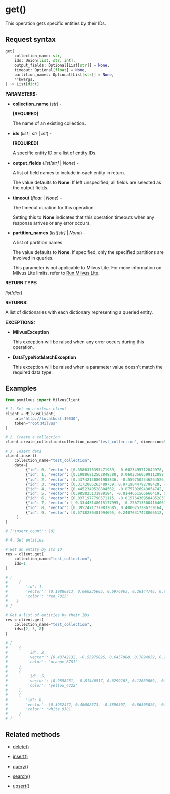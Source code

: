 # get()

This operation gets specific entities by their IDs.

## Request syntax

```python
get(
    collection_name: str,
    ids: Union[list, str, int],
    output_fields: Optional[List[str]] = None,
    timeout: Optional[float] = None,
    partition_names: Optional[List[str]] = None,
    **kwargs,
) -> List[dict]
```

**PARAMETERS:**

- **collection_name** (*str*) -

    **[REQUIRED]**

    The name of an existing collection.

- **ids** (*list* | *str* | *int*) -

    **[REQUIRED]**

    A specific entity ID or a list of entity IDs.

- **output_fields** (*list[str]* | *None*) -

    A list of field names to include in each entity in return.

    The value defaults to **None**. If left unspecified, all fields are selected as the output fields.

- **timeout** (*float* | *None*) -

    The timeout duration for this operation. 

    Setting this to **None** indicates that this operation timeouts when any response arrives or any error occurs.

- **partition_names** (*list[str]* | *None*) -

    A list of partition names.

    The value defaults to **None**. If specified, only the specified partitions are involved in queries.

    This parameter is not applicable to Milvus Lite. For more information on Milvus Lite limits, refer to [Run Milvus Lite](https://milvus.io/docs/milvus_lite.md).

**RETURN TYPE:**

*list[dict]*

**RETURNS:**

A list of dictionaries with each dictionary representing a queried entity.

**EXCEPTIONS:**

- **MilvusException**

    This exception will be raised when any error occurs during this operation.

- **DataTypeNotMatchException**

    This exception will be raised when a parameter value doesn't match the required data type.

## Examples

```python
from pymilvus import MilvusClient

# 1. Set up a milvus client
client = MilvusClient(
    uri="http://localhost:19530",
    token="root:Milvus"
)

# 2. Create a collection
client.create_collection(collection_name="test_collection", dimension=5)

# 3. Insert data
client.insert(
    collection_name="test_collection",
    data=[
         {"id": 0, "vector": [0.3580376395471989, -0.6023495712049978, 0.18414012509913835, -0.26286205330961354, 0.9029438446296592], "color": "pink_8682"},
         {"id": 1, "vector": [0.19886812562848388, 0.06023560599112088, 0.6976963061752597, 0.2614474506242501, 0.838729485096104], "color": "red_7025"},
         {"id": 2, "vector": [0.43742130801983836, -0.5597502546264526, 0.6457887650909682, 0.7894058910881185, 0.20785793220625592], "color": "orange_6781"},
         {"id": 3, "vector": [0.3172005263489739, 0.9719044792798428, -0.36981146090600725, -0.4860894583077995, 0.95791889146345], "color": "pink_9298"},
         {"id": 4, "vector": [0.4452349528804562, -0.8757026943054742, 0.8220779437047674, 0.46406290649483184, 0.30337481143159106], "color": "red_4794"},
         {"id": 5, "vector": [0.985825131989184, -0.8144651566660419, 0.6299267002202009, 0.1206906911183383, -0.1446277761879955], "color": "yellow_4222"},
         {"id": 6, "vector": [0.8371977790571115, -0.015764369584852833, -0.31062937026679327, -0.562666951622192, -0.8984947637863987], "color": "red_9392"},
         {"id": 7, "vector": [-0.33445148015177995, -0.2567135004164067, 0.8987539745369246, 0.9402995886420709, 0.5378064918413052], "color": "grey_8510"},
         {"id": 8, "vector": [0.39524717779832685, 0.4000257286739164, -0.5890507376891594, -0.8650502298996872, -0.6140360785406336], "color": "white_9381"},
         {"id": 9, "vector": [0.5718280481994695, 0.24070317428066512, -0.3737913482606834, -0.06726932177492717, -0.6980531615588608], "color": "purple_4976"}
     ],
)

# {'insert_count': 10}

# 4. Get entities

# Get an entity by its ID
res = client.get(
    collection_name="test_collection",
    ids=1
)

# [
#     {
#        'id': 1,
#        'vector': [0.19886813, 0.060235605, 0.6976963, 0.26144746, 0.8387295],
#        'color': 'red_7025'
#    }
# ]

# Get a list of entities by their IDs
res = client.get(
    collection_name="test_collection",
    ids=[2, 5, 8]
)

# [
#     {
#         'id': 2, 
#         'vector': [0.43742132, -0.55975026, 0.6457888, 0.7894059, 0.20785794], 
#         'color': 'orange_6781'
#     }, 
#     {
#         'id': 5, 
#         'vector': [0.9858251, -0.81446517, 0.6299267, 0.12069069, -0.14462778], 
#         'color': 'yellow_4222'
#     }, 
#     {
#        'id': 8, 
#        'vector': [0.3952472, 0.40002573, -0.5890507, -0.86505026, -0.6140361], 
#        'color': 'white_9381'
#     }
# ]
```

## Related methods

- [delete()](delete.md)

- [insert()](insert.md)

- [query()](query.md)

- [search()](search.md)

- [upsert()](upsert.md)


